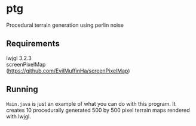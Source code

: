 # ptg
Procedural terrain generation using perlin noise

## Requirements

lwjgl 3.2.3  
screenPixelMap  
(https://github.com/EvilMuffinHa/screenPixelMap)

## Running
`Main.java` is just an example of what you can do with this program. It creates 10 procedurally generated 500 by 500 pixel terrain maps rendered with lwjgl.

